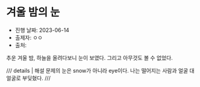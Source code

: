 # 겨울 밤의 눈

- 진행 날짜: 2023-06-14
- 출제자: ㅇㅇ
- 출처:

추운 겨울 밤, 하늘을 올려다보니 눈이 보였다. 그리고 아무것도 볼 수 없었다.

/// details | 해설
문제의 눈은 snow가 아니라 eye이다. 나는 떨어지는 사람과 얼굴 대 얼굴로 부딪혔다.
///
